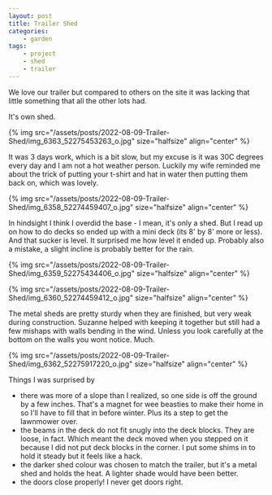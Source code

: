 ```yaml
---
layout: post
title: Trailer Shed
categories:
    - garden
tags:
    - project
    - shed
    - trailer
---
```



We love our trailer but compared to others on the site it was lacking that little something that all the other lots had.




It's own shed.




{% img src="/assets/posts/2022-08-09-Trailer-Shed/img_6363_52275453263_o.jpg"  size="halfsize"  align="center" %}


It was 3 days work, which is a bit slow, but my excuse is it was 30C degrees every day and I am not a hot weather person. Luckily my wife reminded me about the trick of putting your t-shirt and hat in water then putting them back on, which was lovely.




{% img src="/assets/posts/2022-08-09-Trailer-Shed/img_6358_52274459407_o.jpg"  size="halfsize"  align="center" %}


In hindsight I think I overdid the base - I mean, it's only a shed.  But I read up on how to do decks so ended up with a mini deck (its 8' by 8' more or less).  And that sucker is level.  It surprised me how level it ended up.  Probably also a mistake, a slight incline is probably better for the rain.




{% img src="/assets/posts/2022-08-09-Trailer-Shed/img_6359_52275434406_o.jpg"  size="halfsize"  align="center" %}







{% img src="/assets/posts/2022-08-09-Trailer-Shed/img_6360_52274459412_o.jpg"  size="halfsize"  align="center" %}


The metal sheds are pretty sturdy when they are finished, but very weak during construction.  Suzanne helped with keeping it together but still had a few mishaps with walls bending in the wind.  Unless you look carefully at the bottom on the walls you wont notice.  Much.




{% img src="/assets/posts/2022-08-09-Trailer-Shed/img_6362_52275917220_o.jpg"  size="halfsize"  align="center" %}


Things I was surprised by




<ul><li>there was more of a slope than I realized, so one side is off the ground by a few inches. That's a magnet for wee beasties to make their home in so I'll have to fill that in before winter. Plus its a step to get the lawnmower over.</li><li>the beams in the deck do not fit snugly into the deck blocks.  They are loose, in fact.  Which meant the deck moved when you stepped on it because I did not put deck blocks in the corner.  I put some shims in to hold it steady but it feels like a hack.</li><li>the darker shed colour was chosen to match the trailer, but it's a metal shed and holds the heat.  A lighter shade would have been better.</li><li>the doors close properly! I never get doors right.</li></ul>
